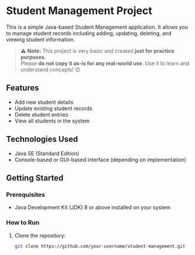 # Student Management Project

This is a simple Java-based Student Management application. It allows you to manage student records including adding, updating, deleting, and viewing student information.

> ⚠️ **Note:** This project is very basic and created **just for practice purposes**.  
> Please **do not copy it as-is for any real-world use**. Use it to learn and understand concepts! 😊

## Features

- Add new student details
- Update existing student records
- Delete student entries
- View all students in the system

## Technologies Used

- Java SE (Standard Edition)
- Console-based or GUI-based interface (depending on implementation)

## Getting Started

### Prerequisites

- Java Development Kit (JDK) 8 or above installed on your system

### How to Run

1. Clone the repository:
   ```bash
   git clone https://github.com/your-username/student-management.git
